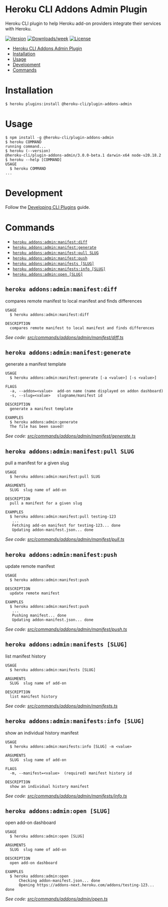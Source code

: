# Heroku CLI Addons Admin Plugin

Heroku CLI plugin to help Heroku add-on providers integrate their services with Heroku.

[![Version](https://img.shields.io/npm/v/@heroku-cli/plugin-addons-admin.svg)](https://www.npmjs.com/package/@heroku-cli/plugin-addons-admin)
[![Downloads/week](https://img.shields.io/npm/dw/@heroku-cli/plugin-addons-admin.svg)](https://npmjs.org/package/@heroku-cli/plugin-addons-admin)
[![License](https://img.shields.io/npm/l/@heroku-cli/plugin-addons-admin.svg)](https://github.com/heroku/heroku-cli-addons-admin/blob/master/package.json)

<!-- toc -->
* [Heroku CLI Addons Admin Plugin](#heroku-cli-addons-admin-plugin)
* [Installation](#installation)
* [Usage](#usage)
* [Development](#development)
* [Commands](#commands)
<!-- tocstop -->

# Installation
```sh-session
$ heroku plugins:install @heroku-cli/plugin-addons-admin
```

# Usage
<!-- usage -->
```sh-session
$ npm install -g @heroku-cli/plugin-addons-admin
$ heroku COMMAND
running command...
$ heroku (--version)
@heroku-cli/plugin-addons-admin/3.0.0-beta.1 darwin-x64 node-v20.18.2
$ heroku --help [COMMAND]
USAGE
  $ heroku COMMAND
...
```
<!-- usagestop -->

# Development

Follow the [Developing CLI Plugins](https://devcenter.heroku.com/articles/developing-cli-plugins) guide.

# Commands
<!-- commands -->
* [`heroku addons:admin:manifest:diff`](#heroku-addonsadminmanifestdiff)
* [`heroku addons:admin:manifest:generate`](#heroku-addonsadminmanifestgenerate)
* [`heroku addons:admin:manifest:pull SLUG`](#heroku-addonsadminmanifestpull-slug)
* [`heroku addons:admin:manifest:push`](#heroku-addonsadminmanifestpush)
* [`heroku addons:admin:manifests [SLUG]`](#heroku-addonsadminmanifests-slug)
* [`heroku addons:admin:manifests:info [SLUG]`](#heroku-addonsadminmanifestsinfo-slug)
* [`heroku addons:admin:open [SLUG]`](#heroku-addonsadminopen-slug)

## `heroku addons:admin:manifest:diff`

compares remote manifest to local manifest and finds differences

```
USAGE
  $ heroku addons:admin:manifest:diff

DESCRIPTION
  compares remote manifest to local manifest and finds differences
```

_See code: [src/commands/addons/admin/manifest/diff.ts](https://github.com/heroku/heroku-cli-addons-admin/blob/v3.0.0-beta.1/src/commands/addons/admin/manifest/diff.ts)_

## `heroku addons:admin:manifest:generate`

generate a manifest template

```
USAGE
  $ heroku addons:admin:manifest:generate [-a <value>] [-s <value>]

FLAGS
  -a, --addon=<value>  add-on name (name displayed on addon dashboard)
  -s, --slug=<value>   slugname/manifest id

DESCRIPTION
  generate a manifest template

EXAMPLES
  $ heroku addons:admin:generate
  The file has been saved!
```

_See code: [src/commands/addons/admin/manifest/generate.ts](https://github.com/heroku/heroku-cli-addons-admin/blob/v3.0.0-beta.1/src/commands/addons/admin/manifest/generate.ts)_

## `heroku addons:admin:manifest:pull SLUG`

pull a manifest for a given slug

```
USAGE
  $ heroku addons:admin:manifest:pull SLUG

ARGUMENTS
  SLUG  slug name of add-on

DESCRIPTION
  pull a manifest for a given slug

EXAMPLES
  $ heroku addons:admin:manifest:pull testing-123
   ...
   Fetching add-on manifest for testing-123... done
   Updating addon-manifest.json... done
```

_See code: [src/commands/addons/admin/manifest/pull.ts](https://github.com/heroku/heroku-cli-addons-admin/blob/v3.0.0-beta.1/src/commands/addons/admin/manifest/pull.ts)_

## `heroku addons:admin:manifest:push`

update remote manifest

```
USAGE
  $ heroku addons:admin:manifest:push

DESCRIPTION
  update remote manifest

EXAMPLES
  $ heroku addons:admin:manifest:push
   ...
   Pushing manifest... done
   Updating addon-manifest.json... done
```

_See code: [src/commands/addons/admin/manifest/push.ts](https://github.com/heroku/heroku-cli-addons-admin/blob/v3.0.0-beta.1/src/commands/addons/admin/manifest/push.ts)_

## `heroku addons:admin:manifests [SLUG]`

list manifest history

```
USAGE
  $ heroku addons:admin:manifests [SLUG]

ARGUMENTS
  SLUG  slug name of add-on

DESCRIPTION
  list manifest history
```

_See code: [src/commands/addons/admin/manifests.ts](https://github.com/heroku/heroku-cli-addons-admin/blob/v3.0.0-beta.1/src/commands/addons/admin/manifests.ts)_

## `heroku addons:admin:manifests:info [SLUG]`

show an individual history manifest

```
USAGE
  $ heroku addons:admin:manifests:info [SLUG] -m <value>

ARGUMENTS
  SLUG  slug name of add-on

FLAGS
  -m, --manifest=<value>  (required) manifest history id

DESCRIPTION
  show an individual history manifest
```

_See code: [src/commands/addons/admin/manifests/info.ts](https://github.com/heroku/heroku-cli-addons-admin/blob/v3.0.0-beta.1/src/commands/addons/admin/manifests/info.ts)_

## `heroku addons:admin:open [SLUG]`

open add-on dashboard

```
USAGE
  $ heroku addons:admin:open [SLUG]

ARGUMENTS
  SLUG  slug name of add-on

DESCRIPTION
  open add-on dashboard

EXAMPLES
  $ heroku addons:admin:open
      Checking addon-manifest.json... done
      Opening https://addons-next.heroku.com/addons/testing-123... done
```

_See code: [src/commands/addons/admin/open.ts](https://github.com/heroku/heroku-cli-addons-admin/blob/v3.0.0-beta.1/src/commands/addons/admin/open.ts)_
<!-- commandsstop -->

